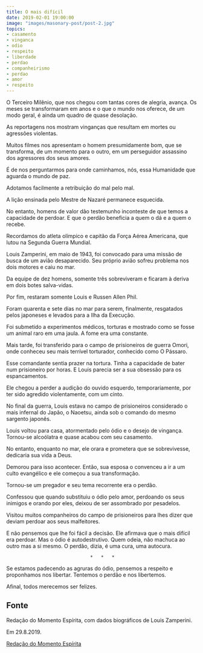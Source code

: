 ```yaml
---
title: O mais difícil
date: 2019-02-01 19:00:00
image: "images/masonary-post/post-2.jpg"
topics: 
- casamento
- vinganca
- odio
- respeito
- liberdade
- perdao
- companheirismo
- perdao
- amor
- respeito
---
```


O Terceiro Milênio, que nos chegou com tantas cores de alegria, avança. Os
meses se transformaram em anos e o que o mundo nos oferece, de um modo geral, é
ainda um quadro de quase desolação.

As reportagens nos mostram vinganças que resultam em mortes ou agressões
violentas.

Muitos filmes nos apresentam o homem presumidamente bom, que se transforma, de
um momento para o outro, em um perseguidor assassino dos agressores dos seus
amores.

É de nos perguntarmos para onde caminhamos, nós, essa Humanidade que aguarda o
mundo de paz.

Adotamos facilmente a retribuição do mal pelo mal.

A lição ensinada pelo Mestre de Nazaré permanece esquecida.

No entanto, homens de valor dão testemunho inconteste de que temos a capacidade
de perdoar. E que o perdão beneficia a quem o dá e a quem o recebe.

Recordamos do atleta olímpico e capitão da Força Aérea Americana, que lutou na
Segunda Guerra Mundial.

Louis Zamperini, em maio de 1943, foi convocado para uma missão de busca de um
avião desaparecido. Seu próprio avião sofreu problema nos dois motores e caiu
no mar.

Da equipe de dez homens, somente três sobreviveram e ficaram à deriva em dois
botes salva-vidas.

Por fim, restaram somente Louis e Russen Allen Phil.

Foram quarenta e sete dias no mar para serem, finalmente, resgatados pelos
japoneses e levados para a Ilha da Execução.

Foi submetido a experimentos médicos, torturas e mostrado como se fosse um
animal raro em uma jaula. A fome era uma constante.

Mais tarde, foi transferido para o campo de prisioneiros de guerra Omori, onde
conheceu seu mais terrível torturador, conhecido como O Pássaro.

Esse comandante sentia prazer na tortura. Tinha a capacidade de bater num
prisioneiro por horas. E Louis parecia ser a sua obsessão para os
espancamentos.

Ele chegou a perder a audição do ouvido esquerdo, temporariamente, por ter sido
agredido violentamente, com um cinto.

No final da guerra, Louis estava no campo de prisioneiros considerado o mais
infernal do Japão, o Naoetsu, ainda sob o comando do mesmo sargento japonês.

Louis voltou para casa, atormentado pelo ódio e o desejo de vingança. Tornou-se
alcoólatra e quase acabou com seu casamento.

No entanto, enquanto no mar, ele orara e prometera que se sobrevivesse,
dedicaria sua vida a Deus.

Demorou para isso acontecer. Então, sua esposa o convenceu a ir a um culto
evangélico e ele começou a sua transformação.

Tornou-se um pregador e seu tema recorrente era o perdão.

Confessou que quando substituiu o ódio pelo amor, perdoando os seus inimigos e
orando por eles, deixou de ser assombrado por pesadelos.

Visitou muitos companheiros do campo de prisioneiros para lhes dizer que deviam
perdoar aos seus malfeitores.

E não pensemos que lhe foi fácil a decisão. Ele afirmava que o mais difícil era
perdoar. Mas o ódio é autodestrutivo. Quem odeia, não machuca ao outro mas a si
mesmo. O perdão, dizia, é uma cura, uma autocura.

                                   *   *   *

Se estamos padecendo as agruras do ódio, pensemos a respeito e proponhamos nos
libertar. Tentemos o perdão e nos libertemos.

Afinal, todos merecemos ser felizes.

## Fonte
Redação do Momento Espírita, com
dados biográficos de Louis Zamperini.

Em 29.8.2019.

[Redação do Momento Espírita](http://momento.com.br/pt/ler_texto.php?id=5833)
